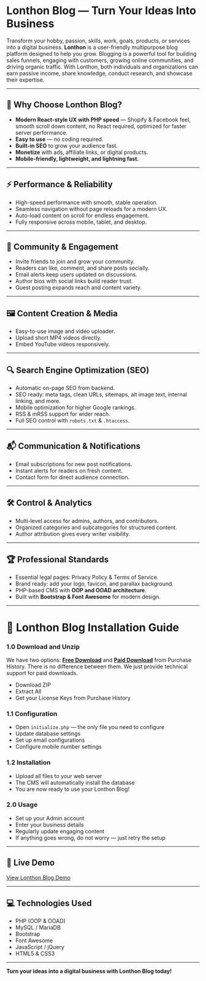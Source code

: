 # Lonthon Blog — Turn Your Ideas Into Business

Transform your hobby, passion, skills, work, goals, products, or services into a digital business. **Lonthon** is a user-friendly multipurpose blog platform designed to help you grow. Blogging is a powerful tool for building sales funnels, engaging with customers, growing online communities, and driving organic traffic. With Lonthon, both individuals and organizations can earn passive income, share knowledge, conduct research, and showcase their expertise.

---

## 🌟 Why Choose Lonthon Blog?

- **Modern React-style UX with PHP speed** — Shopify & Facebook feel, smooth scroll down content, no React required, optimized for faster server performance.
- **Easy to use** — no coding required.
- **Built-in SEO** to grow your audience fast.
- **Monetize** with ads, affiliate links, or digital products.
- **Mobile-friendly, lightweight, and lightning fast.**

---

## ⚡ Performance & Reliability

- High-speed performance with smooth, stable operation.
- Seamless navigation without page reloads for a modern UX.
- Auto-load content on scroll for endless engagement.
- Fully responsive across mobile, tablet, and desktop.

---

## 👥 Community & Engagement

- Invite friends to join and grow your community.
- Readers can like, comment, and share posts socially.
- Email alerts keep users updated on discussions.
- Author bios with social links build reader trust.
- Guest posting expands reach and content variety.

---

## 🖼️ Content Creation & Media

- Easy-to-use image and video uploader.
- Upload short MP4 videos directly.
- Embed YouTube videos responsively.

---

## 🔍 Search Engine Optimization (SEO)

- Automatic on-page SEO from backend.
- SEO ready: meta tags, clean URLs, sitemaps, alt image text, internal linking, and more.
- Mobile optimization for higher Google rankings.
- RSS & mRSS support for wider reach.
- Full SEO control with `robots.txt` & `.htaccess`.

---

## 📬 Communication & Notifications

- Email subscriptions for new post notifications.
- Instant alerts for readers on fresh content.
- Contact form for direct audience connection.

---

## 🛠️ Control & Analytics

- Multi-level access for admins, authors, and contributors.
- Organized categories and subcategories for structured content.
- Author attribution gives every writer visibility.

---

## 🏆 Professional Standards

- Essential legal pages: Privacy Policy & Terms of Service.
- Brand ready: add your logo, favicon, and parallax background.
- PHP-based CMS with **OOP and OOAD architecture**.
- Built with **Bootstrap & Font Awesome** for modern design.

---

# 📝 Lonthon Blog Installation Guide

### **1.0 Download and Unzip**
We have two options: [**Free Download**](https://ebangali.com/out/soft/copy/details/1/php/blog/) and [**Paid Download**](https://ebangali.com/out/soft/soft-copy-purchase-history.php) from Purchase History. There is no difference between them. We just provide technical support for paid downloads.

- Download ZIP
- Extract All
- Get your License Keys from Purchase History

### **1.1 Configuration**
- Open `initialize.php` — the only file you need to configure
- Update database settings
- Set up email configurations
- Configure mobile number settings

### **1.2 Installation**
- Upload all files to your web server
- The CMS will automatically install the database
- You are now ready to use your Lonthon Blog!

### **2.0 Usage**
- Set up your Admin account
- Enter your business details
- Regularly update engaging content
- If anything goes wrong, do not worry — just retry the setup

---

## 🔗 Live Demo

[View Lonthon Blog Demo](https://ebangali.com/demos/lonthon)  

---

## 💻 Technologies Used

- PHP (OOP & OOAD)
- MySQL / MariaDB
- Bootstrap
- Font Awesome
- JavaScript / jQuery
- HTML5 & CSS3

---
**Turn your ideas into a digital business with Lonthon Blog today!**
